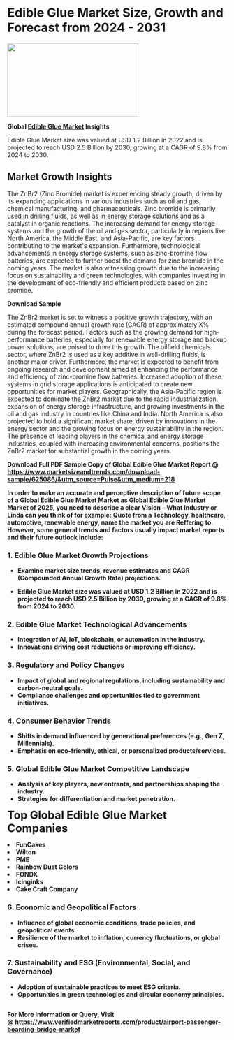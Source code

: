 <H1>Edible Glue Market Size, Growth and Forecast from 2024 - 2031</H1><img class="aligncenter size-medium wp-image-584254" src="https://thirdeyenews.in/wp-content/uploads/2024/09/Global-Market-Research-300x168.jpeg" alt="" width="300" height="168" /><p><strong>Global&nbsp;<a href="https://www.marketsizeandtrends.com/download-sample/625086/&amp;utm_source=Pulse&amp;utm_medium=218">Edible Glue Market</a> Insights</strong></p><p>Edible Glue Market size was valued at USD 1.2 Billion in 2022 and is projected to reach USD 2.5 Billion by 2030, growing at a CAGR of 9.8% from 2024 to 2030.</p><p><h2>Market Growth Insights</h2> <p>The ZnBr2 (Zinc Bromide) market is experiencing steady growth, driven by its expanding applications in various industries such as oil and gas, chemical manufacturing, and pharmaceuticals. Zinc bromide is primarily used in drilling fluids, as well as in energy storage solutions and as a catalyst in organic reactions. The increasing demand for energy storage systems and the growth of the oil and gas sector, particularly in regions like North America, the Middle East, and Asia-Pacific, are key factors contributing to the market's expansion. Furthermore, technological advancements in energy storage systems, such as zinc-bromine flow batteries, are expected to further boost the demand for zinc bromide in the coming years. The market is also witnessing growth due to the increasing focus on sustainability and green technologies, with companies investing in the development of eco-friendly and efficient products based on zinc bromide.</p> <p><strong>Download Sample</strong></p> <p>The ZnBr2 market is set to witness a positive growth trajectory, with an estimated compound annual growth rate (CAGR) of approximately X% during the forecast period. Factors such as the growing demand for high-performance batteries, especially for renewable energy storage and backup power solutions, are poised to drive this growth. The oilfield chemicals sector, where ZnBr2 is used as a key additive in well-drilling fluids, is another major driver. Furthermore, the market is expected to benefit from ongoing research and development aimed at enhancing the performance and efficiency of zinc-bromine flow batteries. Increased adoption of these systems in grid storage applications is anticipated to create new opportunities for market players. Geographically, the Asia-Pacific region is expected to dominate the ZnBr2 market due to the rapid industrialization, expansion of energy storage infrastructure, and growing investments in the oil and gas industry in countries like China and India. North America is also projected to hold a significant market share, driven by innovations in the energy sector and the growing focus on energy sustainability in the region. The presence of leading players in the chemical and energy storage industries, coupled with increasing environmental concerns, positions the ZnBr2 market for substantial growth in the coming years.</p> <p><strong></p><p><span class=""><strong>Download Full PDF Sample Copy of Global Edible Glue Market Report</strong> @ <a href="https://www.marketsizeandtrends.com/download-sample/625086/&amp;utm_source=Pulse&amp;utm_medium=218" target="_blank">https://www.marketsizeandtrends.com/download-sample/625086/&amp;utm_source=Pulse&amp;utm_medium=218</a></span></p><p>In order to make an accurate and perceptive description of future scope of a Global&nbsp;Edible Glue Market Market as Global&nbsp;Edible Glue Market Market of 2025, you need to describe a clear Vision &ndash; What Industry or Linda can you think of for example: Quote from a Technology, healthcare, automotive, renewable energy, name the market you are Reffering to. However, some general trends and factors usually impact market reports and their future outlook include:</p><h3>1.&nbsp;<strong>Edible Glue Market Growth Projections</strong></h3><ul><li>Examine market size trends, revenue estimates and CAGR (Compounded Annual Growth Rate) projections.</li><li><p>Edible Glue Market size was valued at USD 1.2 Billion in 2022 and is projected to reach USD 2.5 Billion by 2030, growing at a CAGR of 9.8% from 2024 to 2030.</p></li></ul><h3>2.&nbsp;<strong>Edible Glue Market Technological Advancements</strong></h3><ul><li>Integration of AI, IoT, blockchain, or automation in the industry.</li><li>Innovations driving cost reductions or improving efficiency.</li></ul><h3>3.&nbsp;<strong>Regulatory and Policy Changes</strong></h3><ul><li>Impact of global and regional regulations, including sustainability and carbon-neutral goals.</li><li>Compliance challenges and opportunities tied to government initiatives.</li></ul><h3>4.&nbsp;<strong>Consumer Behavior Trends</strong></h3><ul><li>Shifts in demand influenced by generational preferences (e.g., Gen Z, Millennials).</li><li>Emphasis on eco-friendly, ethical, or personalized products/services.</li></ul><h3>5.&nbsp;<strong>Global Edible Glue Market Competitive Landscape</strong></h3><ul><li>Analysis of key players, new entrants, and partnerships shaping the industry.</li><li>Strategies for differentiation and market penetration.</li></ul><p data-pm-slice="1 1 []"><span style="color: inherit; font-family: inherit; font-size: 25px;">Top Global Edible Glue Market Companies</span></p><div class="" data-test-id=""><p><li>FunCakes</li><li> Wilton</li><li> PME</li><li> Rainbow Dust Colors</li><li> FONDX</li><li> Icinginks</li><li> Cake Craft Company</li></p></div><h3>6.&nbsp;<strong>Economic and Geopolitical Factors</strong></h3><ul><li>Influence of global economic conditions, trade policies, and geopolitical events.</li><li>Resilience of the market to inflation, currency fluctuations, or global crises.</li></ul><h3>7.&nbsp;<strong>Sustainability and ESG (Environmental, Social, and Governance)</strong></h3><ul><li>Adoption of sustainable practices to meet ESG criteria.</li><li>Opportunities in green technologies and circular economy principles.</li></ul><h2><strong style="font-size: 14px;">For More Information or Query, Visit @&nbsp;</strong><a style="background-color: #ffffff; font-size: 14px;" href="https://www.marketsizeandtrends.com/report/edible-glue-market/" target="_blank">https://www.verifiedmarketreports.com/product/airport-passenger-boarding-bridge-market</a></h2>
